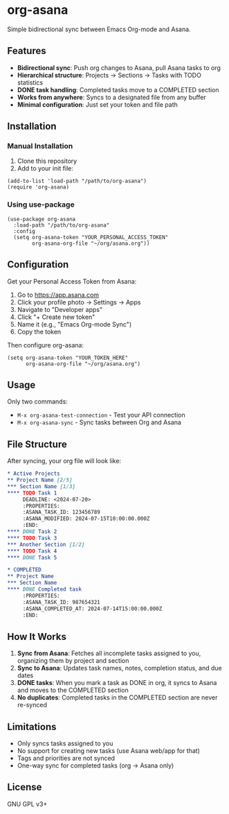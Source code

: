 # org-asana

Simple bidirectional sync between Emacs Org-mode and Asana.

## Features

- **Bidirectional sync**: Push org changes to Asana, pull Asana tasks to org
- **Hierarchical structure**: Projects → Sections → Tasks with TODO statistics
- **DONE task handling**: Completed tasks move to a COMPLETED section
- **Works from anywhere**: Syncs to a designated file from any buffer
- **Minimal configuration**: Just set your token and file path

## Installation

### Manual Installation

1. Clone this repository
2. Add to your init file:

```elisp
(add-to-list 'load-path "/path/to/org-asana")
(require 'org-asana)
```

### Using use-package

```elisp
(use-package org-asana
  :load-path "/path/to/org-asana"
  :config
  (setq org-asana-token "YOUR_PERSONAL_ACCESS_TOKEN"
        org-asana-org-file "~/org/asana.org"))
```

## Configuration

Get your Personal Access Token from Asana:
1. Go to https://app.asana.com
2. Click your profile photo → Settings → Apps
3. Navigate to "Developer apps"
4. Click "+ Create new token"
5. Name it (e.g., "Emacs Org-mode Sync")
6. Copy the token

Then configure org-asana:

```elisp
(setq org-asana-token "YOUR_TOKEN_HERE"
      org-asana-org-file "~/org/asana.org")
```

## Usage

Only two commands:

- `M-x org-asana-test-connection` - Test your API connection
- `M-x org-asana-sync` - Sync tasks between Org and Asana

## File Structure

After syncing, your org file will look like:

```org
* Active Projects
** Project Name [2/5]
*** Section Name [1/3]
**** TODO Task 1
     DEADLINE: <2024-07-20>
     :PROPERTIES:
     :ASANA_TASK_ID: 123456789
     :ASANA_MODIFIED: 2024-07-15T10:00:00.000Z
     :END:
**** DONE Task 2
**** TODO Task 3
*** Another Section [1/2]
**** TODO Task 4
**** DONE Task 5

* COMPLETED
** Project Name
*** Section Name  
**** DONE Completed task
     :PROPERTIES:
     :ASANA_TASK_ID: 987654321
     :ASANA_COMPLETED_AT: 2024-07-14T15:00:00.000Z
     :END:
```

## How It Works

1. **Sync from Asana**: Fetches all incomplete tasks assigned to you, organizing them by project and section
2. **Sync to Asana**: Updates task names, notes, completion status, and due dates
3. **DONE tasks**: When you mark a task as DONE in org, it syncs to Asana and moves to the COMPLETED section
4. **No duplicates**: Completed tasks in the COMPLETED section are never re-synced

## Limitations

- Only syncs tasks assigned to you
- No support for creating new tasks (use Asana web/app for that)
- Tags and priorities are not synced
- One-way sync for completed tasks (org → Asana only)

## License

GNU GPL v3+